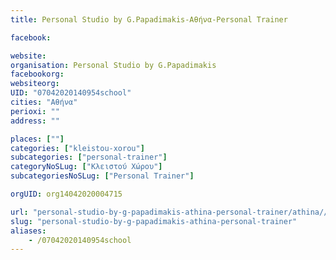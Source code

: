 ```yaml
---
title: Personal Studio by G.Papadimakis-Αθήνα-Personal Trainer

facebook:

website:
organisation: Personal Studio by G.Papadimakis
facebookorg:
websiteorg:
UID: "07042020140954school"
cities: "Αθήνα"
perioxi: ""
address: ""

places: [""]
categories: ["kleistou-xorou"]
subcategories: ["personal-trainer"]
categoryNoSLug: ["Κλειστού Χώρου"]
subcategoriesNoSLug: ["Personal Trainer"]

orgUID: org14042020004715

url: "personal-studio-by-g-papadimakis-athina-personal-trainer/athina//"
slug: "personal-studio-by-g-papadimakis-athina-personal-trainer"
aliases:
    - /07042020140954school
---
```





